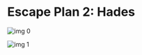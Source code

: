 # Escape Plan 2: Hades

![img 0](https://i.imgur.com/6YWNdsx.jpg)

![img 1](https://i.imgur.com/NkVTEWd.png)


